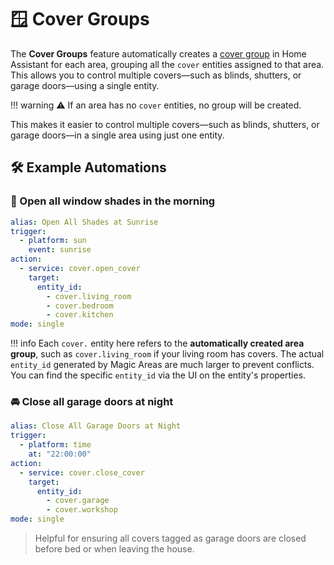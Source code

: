 # 🪟 Cover Groups

The **Cover Groups** feature automatically creates a [cover group](https://www.home-assistant.io/integrations/cover.group/) in Home Assistant for each area, grouping all the `cover` entities assigned to that area. This allows you to control multiple covers—such as blinds, shutters, or garage doors—using a single entity.

!!! warning
    ⚠️ If an area has no `cover` entities, no group will be created.

This makes it easier to control multiple covers—such as blinds, shutters, or garage doors—in a single area using just one entity.

## 🛠️ Example Automations

### 🔆 Open all window shades in the morning
```yaml
alias: Open All Shades at Sunrise
trigger:
  - platform: sun
    event: sunrise
action:
  - service: cover.open_cover
    target:
      entity_id:
        - cover.living_room
        - cover.bedroom
        - cover.kitchen
mode: single
```

!!! info
    Each `cover.` entity here refers to the **automatically created area group**, such as `cover.living_room` if your living room has covers. The actual `entity_id` generated by Magic Areas are much larger to prevent conflicts. You can find the specific `entity_id` via the UI on the entity's properties.

### 🚘 Close all garage doors at night
```yaml
alias: Close All Garage Doors at Night
trigger:
  - platform: time
    at: "22:00:00"
action:
  - service: cover.close_cover
    target:
      entity_id:
        - cover.garage
        - cover.workshop
mode: single
```

> Helpful for ensuring all covers tagged as garage doors are closed before bed or when leaving the house.

